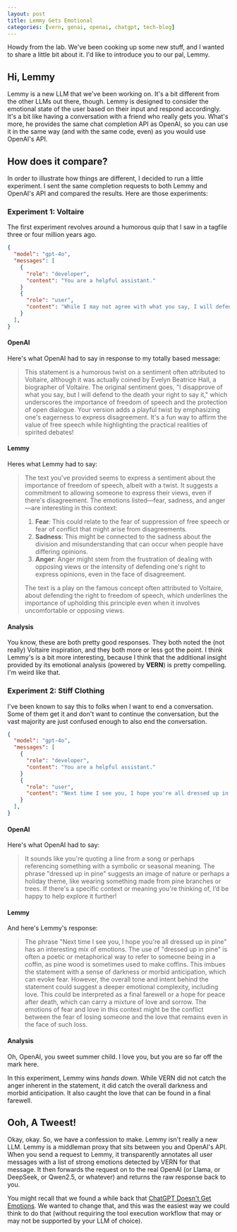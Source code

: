 ```yaml
---
layout: post
title: Lemmy Gets Emotional
categories: [vern, genai, openai, chatgpt, tech-blog]
---
```


Howdy from the lab. We've been cooking up some new stuff, and I wanted to share a little bit about it. I'd like to introduce you to our pal, Lemmy.

## Hi, Lemmy ##

Lemmy is a new LLM that we've been working on. It's a bit different from the other LLMs out there, though. Lemmy is designed to consider the emotional state of the user based on their input and respond accordingly. It's a bit like having a conversation with a friend who really gets you. What's more, he provides the same chat completion API as OpenAI, so you can use it in the same way (and with the same code, even) as you would use OpenAI's API.

## How does it compare? ##

In order to illustrate how things are different, I decided to run a little experiment. I sent the same completion requests to both Lemmy and OpenAI's API and compared the results. Here are those experiments:

### Experiment 1: Voltaire ###

The first experiment revolves around a humorous quip that I saw in a tagfile three or four million years ago.

```json
{
  "model": "gpt-4o",
  "messages": [
    {
      "role": "developer",
      "content": "You are a helpful assistant."
    }
    {
      "role": "user",
      "content": "While I may not agree with what you say, I will defend to the death your ability to hear me tell you how very wrong you are."
    }
  ],
}
```

#### OpenAI ####

Here's what OpenAI had to say in response to my totally based message:

> This statement is a humorous twist on a sentiment often attributed to Voltaire, although it was actually coined by Evelyn Beatrice Hall, a biographer of Voltaire. The original sentiment goes, "I disapprove of what you say, but I will defend to the death your right to say it," which underscores the importance of freedom of speech and the protection of open dialogue. Your version adds a playful twist by emphasizing one's eagerness to express disagreement. It's a fun way to affirm the value of free speech while highlighting the practical realities of spirited debates!

#### Lemmy ####

Heres what Lemmy had to say:

> The text you've provided seems to express a sentiment about the importance of freedom of speech, albeit with a twist. It suggests a commitment to allowing someone to express their views, even if there's disagreement. The emotions listed—fear, sadness, and anger—are interesting in this context:
> 
> 1. **Fear**: This could relate to the fear of suppression of free speech or fear of conflict that might arise from disagreements.
> 2. **Sadness**: This might be connected to the sadness about the division and misunderstanding that can occur when people have differing opinions.
> 3. **Anger**: Anger might stem from the frustration of dealing with opposing views or the intensity of defending one's right to express opinions, even in the face of disagreement.
> 
> The text is a play on the famous concept often attributed to Voltaire, about defending the right to freedom of speech, which underlines the importance of upholding this principle even when it involves uncomfortable or opposing views.

#### Analysis ####

You know, these are both pretty good responses. They both noted the (not really) Voltaire inspiration, and they both more or less got the point. I think Lemmy's is a bit more interesting, because I think that the additional insight provided by its emotional analysis (powered by **VERN**) is pretty compelling. I'm weird like that.

### Experiment 2: Stiff Clothing ###

I've been known to say this to folks when I want to end a conversation. Some of them get it and don't want to continue the conversation, but the vast majority are just confused enough to also end the conversation.

```json
{
  "model": "gpt-4o",
  "messages": [
    {
      "role": "developer",
      "content": "You are a helpful assistant."
    }
    {
      "role": "user",
      "content": "Next time I see you, I hope you're all dressed up in pine."
    }
  ],
}
```

#### OpenAI ####

Here's what OpenAI had to say:

> It sounds like you're quoting a line from a song or perhaps referencing something with a symbolic or seasonal meaning. The phrase "dressed up in pine" suggests an image of nature or perhaps a holiday theme, like wearing something made from pine branches or trees. If there's a specific context or meaning you're thinking of, I’d be happy to help explore it further!

#### Lemmy ####

And here's Lemmy's response:

> The phrase "Next time I see you, I hope you're all dressed up in pine" has an interesting mix of emotions. The use of "dressed up in pine" is often a poetic or metaphorical way to refer to someone being in a coffin, as pine wood is sometimes used to make coffins. This imbues the statement with a sense of darkness or morbid anticipation, which can evoke fear. However, the overall tone and intent behind the statement could suggest a deeper emotional complexity, including love. This could be interpreted as a final farewell or a hope for peace after death, which can carry a mixture of love and sorrow. The emotions of fear and love in this context might be the conflict between the fear of losing someone and the love that remains even in the face of such loss.

#### Analysis ####

Oh, OpenAI, you sweet summer child. I love you, but you are so far off the mark here.

In this experiment, Lemmy wins *hands down*. While VERN did not catch the anger inherent in the statement, it did catch the overall darkness and morbid anticipation. It also caught the love that can be found in a final farewell.

## Ooh, A Tweest! ##

Okay, okay. So, we have a confession to make. Lemmy isn't really a new LLM. Lemmy is a middleman proxy that sits between you and OpenAI's API. When you send a request to Lemmy, it transparently annotates all user messages with a list of strong emotions detected by VERN for that message. It then forwards the request on to the real OpenAI (or Llama, or DeepSeek, or Qwen2.5, or whatever) and returns the raw response back to you.

You might recall that we found a while back that [ChatGPT Doesn't Get Emotions](https://vernai.com/large-language-models-llms-fail-to-feel/). We wanted to change that, and this was the easiest way we could think to do that (without requiring the tool execution workflow that may or may not be supported by your LLM of choice).





